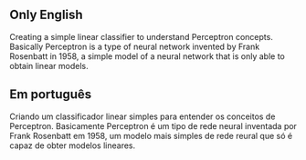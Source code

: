 ## Only English
Creating a simple linear classifier to understand Perceptron concepts.
Basically Perceptron is a type of neural network invented by Frank Rosenbatt in 1958, 
a simple model of a neural network that is only able to obtain linear models. 


## Em português

Criando um classificador linear simples para entender os conceitos de Perceptron. 
Basicamente Perceptron é um tipo de rede neural inventada por Frank Rosenbatt em 1958,
um modelo mais simples de rede reural que só é capaz de obter modelos lineares.
